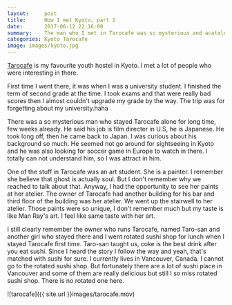 ```yaml
---
layout:     post
title:      How I met Kyoto, part 2
date:       2017-06-12 22:16:00
summary:    The man who I met in Tarocafe was so mysterious and acatalepsy for me.
categories: Kyoto Tarocafe
image: images/kyoto.jpg
---
```


[Tarocafe](http://tarocafe.jp/en) is my favourite youth hostel in Kyoto. I met a lot of people who were interesting in there.


First time I went there, it was when I was a university student. I finished the term of second grade at the time. I took exams and that were really bad scores then I almost couldn't upgrade my grade by the way. The trip was for forgetting about my university.haha


There was a so mysterious man who stayed Tarocafe alone for long time, few weeks already. He said his job is film directer in U.S, he is Japanese. He took long off, then he came back to Japan. I was curious about his background so much. He seemed not go around for sightseeing in Kyoto and he was also looking for soccer game in Europe to watch in there. I totally can not understand him, so I was attract in him.


One of the stuff in Tarocafe was an art student. She is a painter. I remember she believe that ghost is actually soul. But I don't remember why we reached to talk about that. Anyway, I had the opportunity to see her paints at her atelier. The owner of Tarocafe had another building for his bar and third floor of the building was her atelier. We went up the stairwell to her atelier. Those paints were so unique, I don't remember much but my taste is like Man Ray's art. I feel like same taste with her art.


I still clearly remember the owner who runs Tarocafe, named Taro-san and another girl who stayed there and I went rotated sushi shop for lunch when I stayed Tarocafe first time.
Taro-san taught us, coke is the best drink after you eat sushi. Since I heard the story I follow the way and yeah, that's matched with sushi for sure.
I currently lives in Vancouver, Canada. I cannot go to the rotated sushi shop. But fortunately there are a lot of sushi place in Vancouver and some of them are really delicious but still I so miss rotated sushi shop. There is no rotated one here.


![tarocafe]({{ site.url }}images/tarocafe.mov)
